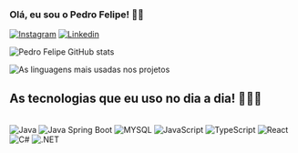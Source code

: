 ### Olá, eu sou o Pedro Felipe! 👋🏻

[![Instagram](https://img.shields.io/badge/Instagram-E4405F?style=for-the-badge&logo=instagram&logoColor=white
)](https://www.instagram.com/feliperosinha_/)
[![Linkedin](https://img.shields.io/badge/LinkedIn-0077B5?style=for-the-badge&logo=linkedin&logoColor=white
)](https://linkedin.com/inpedro-felipe-paulino-rosinha-792388228)

![Pedro Felipe GitHub stats](https://github-readme-stats.vercel.app/api?username=pedrorosinha&show_icons=true&theme=dark)


![As linguagens mais usadas nos projetos](https://github-readme-stats.vercel.app/api/top-langs/?username=pedrorosinha&size_weight=0.5&count_weight=0.5)

## As tecnologias que eu uso no dia a dia! 👨🏻‍💻
<div style="display: inline-block"><br/>
    <img alt="Java" src="https://img.shields.io/badge/Java-ED8B00?style=for-the-badge&logo=openjdk&logoColor=white" />
    <img alt="Java Spring Boot" src="https://img.shields.io/badge/Spring-6DB33F?style=for-the-badge&logo=spring&logoColor=white" />
    <img alt="MYSQL" src="https://img.shields.io/badge/MySQL-00000F?style=for-the-badge&logo=mysql&logoColor=white" />
    <img alt="JavaScript" src="https://img.shields.io/badge/JavaScript-323330?style=for-the-badge&logo=javascript&logoColor=F7DF1E" />
    <img alt="TypeScript" src="https://img.shields.io/badge/TypeScript-007ACC?style=for-the-badge&logo=typescript&logoColor=white" />
    <img alt="React" src="https://img.shields.io/badge/React-20232A?style=for-the-badge&logo=react&logoColor=61DAFB" />
    <img alt="C#" src="https://img.shields.io/badge/C%23-239120?style=for-the-badge&logo=c-sharp&logoColor=white" />
    <img alt=".NET" src="https://img.shields.io/badge/.NET-5C2D91?style=for-the-badge&logo=.net&logoColor=white" />
</div><br/>

